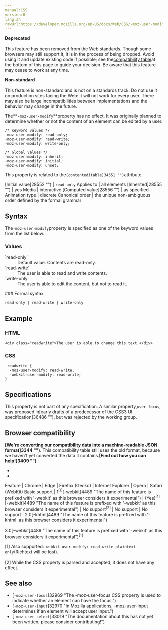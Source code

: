 ```yaml
---
manual:CSS
version:0
lang:zh
rawUrl:https://developer.mozilla.org/en-US/docs/Web/CSS/-moz-user-modify
---
```






**Deprecated**<br></br>This feature has been removed from the Web standards. Though some browsers may still support it, it is in the process of being dropped. Avoid using it and update existing code if possible; see the[compatibility table](%32971#Browser_compatibility "")at the bottom of this page to guide your decision. Be aware that this feature may cease to work at any time.




**Non-standard**<br></br>This feature is non-standard and is not on a standards track. Do not use it on production sites facing the Web: it will not work for every user. There may also be large incompatibilities between implementations and the behavior may change in the future.





The**`-moz-user-modify`**property has no effect. It was originally planned to determine whether or not the content of an element can be edited by a user.


```
/* Keyword values */
-moz-user-modify: read-only;
-moz-user-modify: read-write;
-moz-user-modify: write-only;

/* Global values */
-moz-user-modify: inherit;
-moz-user-modify: initial;
-moz-user-modify: unset;
```


This property is related to the`[contenteditable]34351 "")`attribute.


[Initial value]28552 "") | `read-only` 
Applies to | all elements 
[Inherited]28555 "") | yes 
Media | interactive 
[Computed value]28556 "") | as specified 
Animation type | discrete 
Canonical order | the unique non-ambiguous order defined by the formal grammar 


## Syntax<a name="Syntax"></a>


The`-moz-user-modify`property is specified as one of the keyword values from the list below.


### Values<a name="Values"></a>
<dl><dt id=''>`read-only`</dt><dd>Default value. Contents are read-only.</dd><dt id=''>`read-write`</dt><dd>The user is able to read and write contents.</dd><dt id=''>`write-only`</dt><dd>The user is able to edit the content, but not to read it.</dd></dl>
### Formal syntax<a name="Formal_syntax"></a>

```
read-only | read-write | write-only
```

## Example<a name="Example"></a>

### HTML<a name="HTML"></a>

```
<div class="readwrite">The user is able to change this text.</div>
```

### CSS<a name="CSS"></a>

```
.readwrite {
  -moz-user-modify: read-write;
  -webkit-user-modify: read-write;
}
```

## Specifications<a name="Specifications"></a>


This property is not part of any specification. A similar property,`user-focus`, was proposed in[early drafts of a predecessor of the CSS3 UI specification]36486 ""), but was rejected by the working group.


## Browser compatibility<a name="Browser_compatibility"></a>


**[We&#39;re converting our compatibility data into a machine-readable JSON format]3344 "")**. This compatibility table still uses the old format, because we haven&#39;t yet converted the data it contains.**[Find out how you can help!]3409 "")**


* 
* 

Feature | Chrome | Edge | Firefox (Gecko) | Internet Explorer | Opera | Safari (WebKit) 
Basic support | 1<sup>[1]</sup>[-webkit]4489 "The name of this feature is prefixed with '-webkit' as this browser considers it experimental") | (Yes)<sup>[1]</sup>[-webkit]4489 "The name of this feature is prefixed with '-webkit' as this browser considers it experimental") | No support<sup>[2]</sup> | No support | No support | 2.0[-khtml]4489 "The name of this feature is prefixed with '-khtml' as this browser considers it experimental")<br></br>3.0[-webkit]4489 "The name of this feature is prefixed with '-webkit' as this browser considers it experimental")<sup>[1]</sup> 






[1] Also supported:`-webkit-user-modify: read-write-plaintext-only`(Richtext will be lost).<br></br>[2] While the CSS property is parsed and accepted, it does not have any effect.


## See also<a name="See_also"></a>

* [`-moz-user-focus`]32969 "The -moz-user-focus CSS property is used to indicate whether an element can have the focus.")
* [`-moz-user-input`]32970 "In Mozilla applications, -moz-user-input determines if an element will accept user input.")
* [`-moz-user-select`]33019 "The documentation about this has not yet been written; please consider contributing!")



